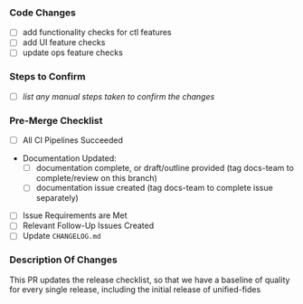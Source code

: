 ### Code Changes

* [ ] add functionality checks for ctl features
* [ ] add UI feature checks
* [ ] update ops feature checks

### Steps to Confirm

* [ ] _list any manual steps taken to confirm the changes_

### Pre-Merge Checklist

* [ ] All CI Pipelines Succeeded
* Documentation Updated:
  - [ ] documentation complete, or draft/outline provided (tag docs-team to complete/review on this branch)
  - [ ] documentation issue created (tag docs-team to complete issue separately)
* [ ] Issue Requirements are Met
* [ ] Relevant Follow-Up Issues Created
* [ ] Update `CHANGELOG.md`

### Description Of Changes

This PR updates the release checklist, so that we have a baseline of quality for every single release, including the initial release of unified-fides
